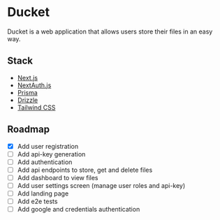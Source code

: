 # Ducket

Ducket is a web application that allows users store their files in an easy way.

## Stack

- [Next.js](https://nextjs.org)
- [NextAuth.js](https://next-auth.js.org)
- [Prisma](https://prisma.io)
- [Drizzle](https://orm.drizzle.team)
- [Tailwind CSS](https://tailwindcss.com)


## Roadmap
- [x] Add user registration
- [ ] Add api-key generation
- [ ] Add authentication
- [ ] Add api endpoints to store, get and delete files
- [ ] Add dashboard to view files
- [ ] Add user settings screen (manage user roles and api-key)
- [ ] Add landing page
- [ ] Add e2e tests
- [ ] Add google and credentials authentication
